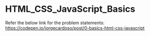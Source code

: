 # HTML_CSS_JavaScript_Basics

Refer the below link for the problem statements:
https://codepen.io/jorgecardoso/post/0-basics-html-css-javascript
